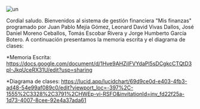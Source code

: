 ![un](https://github.com/POO2023-01-UNALMED/practica-1-grupo-2-equipo-9/assets/66537159/3cc37a7a-9b3f-4322-8c23-2f142d102020)

Cordial saludo. 
Bienvenidos al sistema de gestión financiera "Mis finanzas" programado por Juan Pablo Mejía Gómez, Leonard David Vivas Dallos, José Daniel Moreno Ceballos, Tomás Escobar Rivera y Jorge Humberto García Botero. 
A continuación presentamos la memoria escríta y el diagrama de clases:

*Memoria Escríta: https://docs.google.com/document/d/1Hve9AHZjIFVYdaPl5sDCgkcCTQtD3pI-JkqUceRX31U/edit?usp=sharing

*Diagrama de clases: https://lucid.app/lucidchart/69d9ce0d-e403-4fb3-ad48-54e99af089c0/edit?viewport_loc=-397%2C-1555%2C3328%2C3791%2CHWEp-vi-RSFO&invitationId=inv_fd22f25a-1d73-4007-8cee-92e4a37ada61
